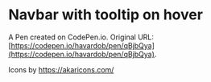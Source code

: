 # Navbar with tooltip on hover

A Pen created on CodePen.io. Original URL: [https://codepen.io/havardob/pen/qBjbQya](https://codepen.io/havardob/pen/qBjbQya).

Icons by https://akaricons.com/ 